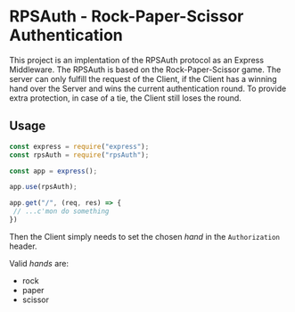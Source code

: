 # RPSAuth - Rock-Paper-Scissor Authentication

This project is an implentation of the RPSAuth protocol as an Express Middleware.
The RPSAuth is based on the Rock-Paper-Scissor game. The server can only fulfill the request of the Client, if the Client has a winning hand over the Server and wins the current authentication round.
To provide extra protection, in case of a tie, the Client still loses the round.

## Usage

```JavaScript
const express = require("express");
const rpsAuth = require("rpsAuth");

const app = express();

app.use(rpsAuth);

app.get("/", (req, res) => {
 // ...c'mon do something
})

```

Then the Client simply needs to set the chosen _hand_ in the `Authorization` header.

Valid _hands_ are:

- rock
- paper
- scissor
